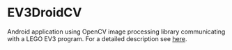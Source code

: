 # EV3DroidCV
Android application using OpenCV image processing library communicating with a LEGO EV3 program. 
For a detailed description see [here](http://jataka.hu/rics/ev3_android_opencv).
